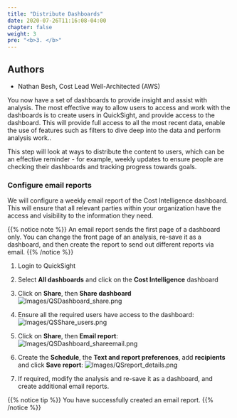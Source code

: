 ```yaml
---
title: "Distribute Dashboards"
date: 2020-07-26T11:16:08-04:00
chapter: false
weight: 3
pre: "<b>3. </b>"
---
```


## Authors
- Nathan Besh, Cost Lead Well-Architected  (AWS)

You now have a set of dashboards to provide insight and assist with analysis. The most effective way to allow users to access and work with the dashboards is to create users in QuickSight, and provide access to the dashboard. This will provide full access to all the most recent data, enable the use of features such as filters to dive deep into the data and perform analysis work..

This step will look at ways to distribute the content to users, which can be an effective reminder - for example, weekly updates to ensure people are checking their dashboards and tracking progress towards goals.


### Configure email reports
We will configure a weekly email report of the Cost Intelligence dashboard. This will ensure that all relevant parties within your organization have the access and visibility to the information they need.

{{% notice note %}}
An email report sends the first page of a dashboard only. You can change the front page of an analysis, re-save it as a dashboard, and then create the report to send out different reports via email.
{{% /notice %}}

1. Login to QuickSight

2. Select **All dashboards** and click on the **Cost Intelligence** dashboard

3. Click on **Share**, then **Share dashboard**
![Images/QSDashboard_share.png](/Cost/200_Enterprise_Dashboards/Images/QSDashboard_share.png)

4. Ensure all the required users have access to the dashboard:
![Images/QSShare_users.png](/Cost/200_Enterprise_Dashboards/Images/QSShare_users.png)

5. Click on **Share**, then **Email report**:
![Images/QSDashboard_shareemail.png](/Cost/200_Enterprise_Dashboards/Images/QSDashboard_shareemail.png)

6. Create the **Schedule**, the **Text and report preferences**, add **recipients** and click **Save report**:
![Images/QSreport_details.png](/Cost/200_Enterprise_Dashboards/Images/QSreport_details.png)

7. If required, modify the analysis and re-save it as a dashboard, and create additional email reports.


{{% notice tip %}}
You have successfully created an email report.
{{% /notice %}}
